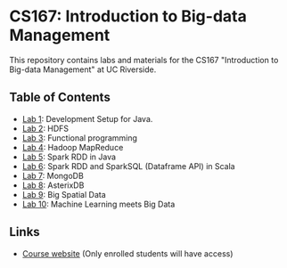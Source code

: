 # CS167: Introduction to Big-data Management
This repository contains labs and materials for the CS167 "Introduction to Big-data Management" at UC Riverside.

## Table of Contents

* [Lab 1](Labs/Lab1/CS167-Lab1.md): Development Setup for Java.
* [Lab 2](Labs/Lab2/CS167-Lab2.md): HDFS
* [Lab 3](Labs/Lab3/CS167-Lab3.md): Functional programming
* [Lab 4](Labs/Lab4/CS167-Lab4.md): Hadoop MapReduce
* [Lab 5](Labs/Lab5/CS167-Lab5.md): Spark RDD in Java
* [Lab 6](Labs/Lab6/CS167-Lab6.md): Spark RDD and SparkSQL (Dataframe API) in Scala
* [Lab 7](Labs/Lab7/CS167-Lab7.md): MongoDB
* [Lab 8](Labs/Lab8/CS167_Lab8.md): AsterixDB
* [Lab 9](Labs/Lab9/CS167-Lab9.md): Big Spatial Data
* [Lab 10](Labs/Lab10/CS167-Lab10.md): Machine Learning meets Big Data

## Links
* [Course website](https://elearn.ucr.edu/courses/48777) (Only enrolled students will have access)
